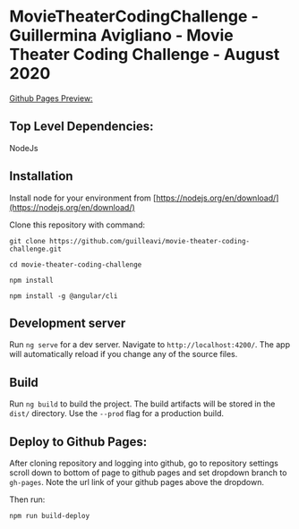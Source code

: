 # MovieTheaterCodingChallenge - Guillermina Avigliano - Movie Theater Coding Challenge - August 2020

[Github Pages Preview:](https://guilleavi.github.io/movie-theater-coding-challenge/)


## Top Level Dependencies: 
NodeJs


## Installation

Install node for your environment from [https://nodejs.org/en/download/](https://nodejs.org/en/download/) 

Clone this repository with command:

`git clone https://github.com/guilleavi/movie-theater-coding-challenge.git`

`cd movie-theater-coding-challenge`

`npm install`

`npm install -g @angular/cli`


## Development server

Run `ng serve` for a dev server. Navigate to `http://localhost:4200/`. The app will automatically reload if you change any of the source files.


## Build

Run `ng build` to build the project. The build artifacts will be stored in the `dist/` directory. Use the `--prod` flag for a production build.


## Deploy to Github Pages:

After cloning repository and logging into github, go to repository settings scroll down to bottom of page to github pages and set dropdown branch to `gh-pages`.
Note the url link of your github pages above the dropdown.

Then run:

`npm run build-deploy`
